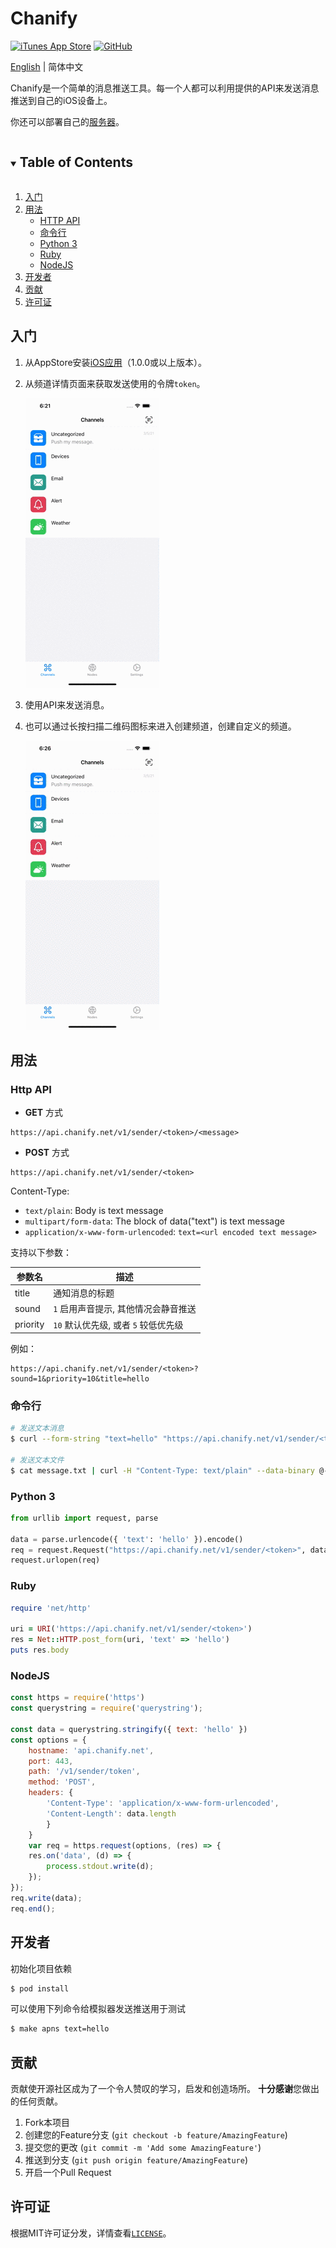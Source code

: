 # Chanify

[![iTunes App Store](https://img.shields.io/itunes/v/1531546573?logo=apple&style=flat-square)](https://itunes.apple.com/app/id1531546573)
[![GitHub](https://img.shields.io/github/license/chanify/chanify-ios?style=flat-square)](LICENSE)

[English](README.md) | 简体中文

Chanify是一个简单的消息推送工具。每一个人都可以利用提供的API来发送消息推送到自己的iOS设备上。

你还可以部署自己的[服务器](https://github.com/chanify/chanify)。

<details open="open">
  <summary><h2 style="display: inline-block">Table of Contents</h2></summary>
  <ol>
    <li><a href="#入门">入门</a></li>
    <li>
        <a href="#usage">用法</a>
        <ul>
            <li><a href="#http-api">HTTP API</a></li>
            <li><a href="#命令行">命令行</a></li>
            <li><a href="#python-3">Python 3</a></li>
            <li><a href="#ruby">Ruby</a></li>
            <li><a href="#nodejs">NodeJS</a></li>
        </ul>
    </li>
    <li><a href="#开发者">开发者</a></li>
    <li><a href="#贡献">贡献</a></li>
    <li><a href="#许可证">许可证</a></li>
  </ol>
</details>



## 入门

1. 从AppStore安装[iOS应用](https://itunes.apple.com/cn/app/id1531546573)（1.0.0或以上版本）。
2. 从频道详情页面来获取发送使用的令牌```token```。

    ![Get token](Doc/GetToken.gif)

3. 使用API来发送消息。
4. 也可以通过长按扫描二维码图标来进入创建频道，创建自定义的频道。

    ![NewChannel](Doc/NewChannel.gif)

## 用法

### Http API

- __GET__ 方式
```
https://api.chanify.net/v1/sender/<token>/<message>
```

- __POST__ 方式
```
https://api.chanify.net/v1/sender/<token>
```

Content-Type: 

- ```text/plain```: Body is text message
- ```multipart/form-data```: The block of data("text") is text message
- ```application/x-www-form-urlencoded```: ```text=<url encoded text message>```

支持以下参数：

| 参数名    | 描述                               |
| -------- | --------------------------------- |
| title    | 通知消息的标题                      |
| sound    | `1` 启用声音提示, 其他情况会静音推送   |
| priority | `10` 默认优先级, 或者 `5` 较低优先级  |

例如：

```
https://api.chanify.net/v1/sender/<token>?sound=1&priority=10&title=hello
```

### 命令行

```bash
# 发送文本消息
$ curl --form-string "text=hello" "https://api.chanify.net/v1/sender/<token>"

# 发送文本文件
$ cat message.txt | curl -H "Content-Type: text/plain" --data-binary @- "https://api.chanify.net/v1/sender/<token>"
```

### Python 3

```python
from urllib import request, parse

data = parse.urlencode({ 'text': 'hello' }).encode()
req = request.Request("https://api.chanify.net/v1/sender/<token>", data=data)
request.urlopen(req)
```

### Ruby

```ruby
require 'net/http'

uri = URI('https://api.chanify.net/v1/sender/<token>')
res = Net::HTTP.post_form(uri, 'text' => 'hello')
puts res.body
```

### NodeJS

```javascript
const https = require('https')
const querystring = require('querystring');

const data = querystring.stringify({ text: 'hello' })
const options = {
    hostname: 'api.chanify.net',
    port: 443,
    path: '/v1/sender/token',
    method: 'POST',
    headers: {
        'Content-Type': 'application/x-www-form-urlencoded',
        'Content-Length': data.length
        }
    }
    var req = https.request(options, (res) => {
    res.on('data', (d) => {
        process.stdout.write(d);
    });
});  
req.write(data);
req.end();
```

## 开发者

初始化项目依赖

```bash
$ pod install
```

可以使用下列命令给模拟器发送推送用于测试

```bash
$ make apns text=hello
```

## 贡献

贡献使开源社区成为了一个令人赞叹的学习，启发和创造场所。 **十分感谢**您做出的任何贡献。

1. Fork本项目
2. 创建您的Feature分支 (`git checkout -b feature/AmazingFeature`)
3. 提交您的更改 (`git commit -m 'Add some AmazingFeature'`)
4. 推送到分支 (`git push origin feature/AmazingFeature`)
5. 开启一个Pull Request

## 许可证

根据MIT许可证分发，详情查看[`LICENSE`](LICENSE)。
